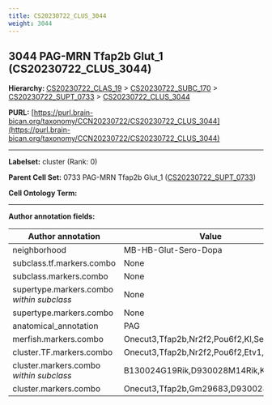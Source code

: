 ```yaml
---
title: CS20230722_CLUS_3044
weight: 3044
---
```

## 3044 PAG-MRN Tfap2b Glut_1 (CS20230722_CLUS_3044)
<b>Hierarchy: </b>
[CS20230722_CLAS_19](../CS20230722_CLAS_19) >
[CS20230722_SUBC_170](../CS20230722_SUBC_170) >
[CS20230722_SUPT_0733](../CS20230722_SUPT_0733) >
[CS20230722_CLUS_3044](../CS20230722_CLUS_3044)

**PURL:** [https://purl.brain-bican.org/taxonomy/CCN20230722/CS20230722_CLUS_3044](https://purl.brain-bican.org/taxonomy/CCN20230722/CS20230722_CLUS_3044)

---


**Labelset:** cluster (Rank: 0)

**Parent Cell Set:** 0733 PAG-MRN Tfap2b Glut_1 ([CS20230722_SUPT_0733](../CS20230722_SUPT_0733))



**Cell Ontology Term:** 

[MARKER GENES.]: #


---

[TRANSFERRED ANNOTATIONS.]: #


[AUTHOR ANNOTATION FIELDS.]: #


**Author annotation fields:**

| Author annotation | Value |
|-------------------|-------|
|neighborhood|MB-HB-Glut-Sero-Dopa|
|subclass.tf.markers.combo|None|
|subclass.markers.combo|None|
|supertype.markers.combo _within subclass_|None|
|supertype.markers.combo|None|
|anatomical_annotation|PAG|
|merfish.markers.combo|Onecut3,Tfap2b,Nr2f2,Pou6f2,Kl,Sema3e|
|cluster.TF.markers.combo|Onecut3,Tfap2b,Nr2f2,Pou6f2,Etv1,Meis2|
|cluster.markers.combo _within subclass_|B130024G19Rik,D930028M14Rik,Kl|
|cluster.markers.combo|Onecut3,Tfap2b,Gm29683,D930028M14Rik|
